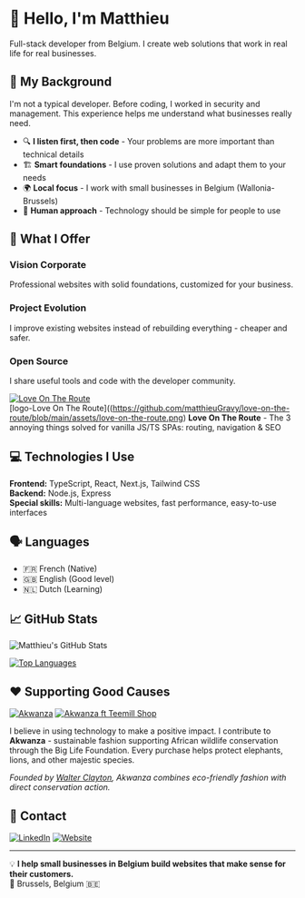 # 👋 Hello, I'm Matthieu

Full-stack developer from Belgium. I create web solutions that work in real life for real businesses.

## 🎯 My Background

I'm not a typical developer. Before coding, I worked in security and management. This experience helps me understand what businesses really need.

- 🔍 **I listen first, then code** - Your problems are more important than technical details
- 🏗️ **Smart foundations** - I use proven solutions and adapt them to your needs
- 🌍 **Local focus** - I work with small businesses in Belgium (Wallonia-Brussels)
- 🤝 **Human approach** - Technology should be simple for people to use

## 💼 What I Offer

### Vision Corporate
Professional websites with solid foundations, customized for your business.

### Project Evolution  
I improve existing websites instead of rebuilding everything - cheaper and safer.

### Open Source
I share useful tools and code with the developer community.

[![Love On The Route](https://img.shields.io/npm/v/love-on-the-route?style=flat-square&logo=npm&label=love-on-the-route&color=CB3837)](https://www.npmjs.com/package/love-on-the-route)  
[logo-Love On The Route]((https://github.com/matthieuGravy/love-on-the-route/blob/main/assets/love-on-the-route.png)
**Love On The Route** - The 3 annoying things solved for vanilla JS/TS SPAs: routing, navigation & SEO

## 💻 Technologies I Use

**Frontend:** TypeScript, React, Next.js, Tailwind CSS  
**Backend:** Node.js, Express  
**Special skills:** Multi-language websites, fast performance, easy-to-use interfaces

## 🗣️ Languages
- 🇫🇷 French (Native)
- 🇬🇧 English (Good level)
- 🇳🇱 Dutch (Learning)

## 📈 GitHub Stats

![Matthieu's GitHub Stats](https://github-readme-stats.vercel.app/api?username=matthieuGravy&show_icons=true&theme=radical&count_private=true)

[![Top Languages](https://github-readme-stats.vercel.app/api/top-langs/?username=matthieuGravy&layout=compact&theme=radical)](https://github.com/matthieuGravy)

## ❤️ Supporting Good Causes

[![Akwanza](https://img.shields.io/badge/Supporting-Akwanza-4CAF50?style=flat-square&logo=leaf&logoColor=white)](https://www.akwanza.com/)
[![Akwanza ft Teemill Shop](https://img.shields.io/badge/Shop-Akwanza%20Collection-FF6B35?style=flat-square&logo=shopping-cart&logoColor=white)](https://akwanza.teemill.com/collection/paul-a-tribute-to-a-timeless-soul/)

I believe in using technology to make a positive impact. I contribute to **Akwanza** - sustainable fashion supporting African wildlife conservation through the Big Life Foundation. Every purchase helps protect elephants, lions, and other majestic species.

*Founded by [Walter Clayton](https://www.walterclayton.com/blog), Akwanza combines eco-friendly fashion with direct conservation action.*

## 🤝 Contact

[![LinkedIn](https://img.shields.io/badge/-LinkedIn-0077B5?style=flat-square&logo=LinkedIn&logoColor=white)](https://www.linkedin.com/in/matthieugravy/)
[![Website](https://img.shields.io/badge/-Website-000000?style=flat-square&logo=vercel&logoColor=white)](https://matthieugravy.dev)

---

💡 **I help small businesses in Belgium build websites that make sense for their customers.**  
📍 Brussels, Belgium 🇧🇪

